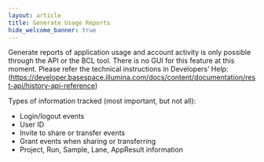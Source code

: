 ```yaml
---
layout: article
title: Generate Usage Reports
hide_welcome_banner: true
---
```



Generate reports of application usage and account activity is only possible through the API or the BCL tool. There is no GUI for this feature at this moment. Please refer the technical instructions in Developers’ Help: (https://developer.basespace.illumina.com/docs/content/documentation/rest-api/history-api-reference)

Types of information tracked (most important, but not all):
+ Login/logout events
+ User ID
+ Invite to share or transfer events
+ Grant events when sharing or transferring
+ Project, Run, Sample, Lane, AppResult information
